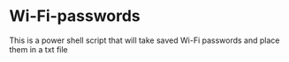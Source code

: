# Wi-Fi-passwords

This is a power shell script that will take saved Wi-Fi passwords and place them in a txt file 
